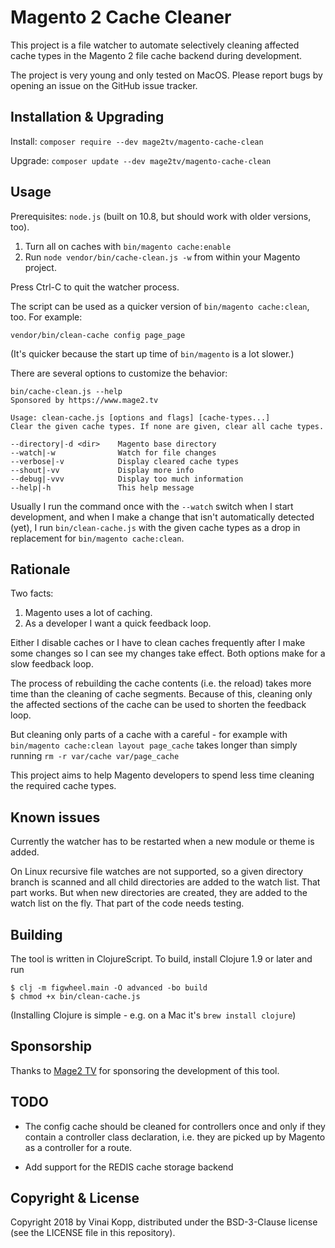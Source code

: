 # Magento 2 Cache Cleaner

This project is a file watcher to automate selectively cleaning affected cache
types in the Magento 2 file cache backend during development.

The project is very young and only tested on MacOS.
Please report bugs by opening an issue on the GitHub issue tracker.


## Installation & Upgrading

Install: `composer require --dev mage2tv/magento-cache-clean`

Upgrade: `composer update --dev mage2tv/magento-cache-clean`


## Usage

Prerequisites: `node.js` (built on 10.8, but should work with older versions, too).

1. Turn all on caches with `bin/magento cache:enable`
2. Run `node vendor/bin/cache-clean.js -w` from within your Magento project.

Press Ctrl-C to quit the watcher process.

The script can be used as a quicker version of `bin/magento cache:clean`, too.
For example:

``` shell
vendor/bin/clean-cache config page_page
```
(It's quicker because the start up time of `bin/magento` is a lot slower.)

There are several options to customize the behavior:

```
bin/cache-clean.js --help
Sponsored by https://www.mage2.tv

Usage: clean-cache.js [options and flags] [cache-types...]
Clear the given cache types. If none are given, clear all cache types.

--directory|-d <dir>    Magento base directory
--watch|-w              Watch for file changes
--verbose|-v            Display cleared cache types
--shout|-vv             Display more info
--debug|-vvv            Display too much information
--help|-h               This help message
```

Usually I run the command once with the `--watch` switch when I start
development, and when I make a change that isn't automatically detected (yet),
I run `bin/clean-cache.js` with the given cache types as a drop in replacement
for `bin/magento cache:clean`.


## Rationale

Two facts:

1. Magento uses a lot of caching.
2. As a developer I want a quick feedback loop.

Either I disable caches or I have to clean caches frequently after
I make some changes so I can see my changes take effect.
Both options make for a slow feedback loop.

The process of rebuilding the cache contents (i.e. the reload) takes more time
than the cleaning of cache segments. Because of this, cleaning only the affected
sections of the cache can be used to shorten the feedback loop.

But cleaning only parts of a cache with a careful - for example with
`bin/magento cache:clean layout page_cache` takes longer than simply running
`rm -r var/cache var/page_cache`

This project aims to help Magento developers to spend less time cleaning the
required cache types.


## Known issues

Currently the watcher has to be restarted when a new module or theme is added.

On Linux recursive file watches are not supported, so a given directory branch
is scanned and all child directories are added to the watch list. That part works.
But when new directories are created, they are added to the watch list on the fly.
That part of the code needs testing.


## Building

The tool is written in ClojureScript.
To build, install Clojure 1.9 or later and run

```shell
$ clj -m figwheel.main -O advanced -bo build
$ chmod +x bin/clean-cache.js
```

(Installing Clojure is simple - e.g. on a Mac it's `brew install clojure`)


## Sponsorship

Thanks to [Mage2 TV](https://www.mage2.tv/) for sponsoring the development of this tool.


## TODO

* The config cache should be cleaned for controllers once and only if they contain
a controller class declaration, i.e. they are picked up by Magento as a
controller for a route.

* Add support for the REDIS cache storage backend


## Copyright & License

Copyright 2018 by Vinai Kopp, distributed under the BSD-3-Clause license (see
the LICENSE file in this repository).
